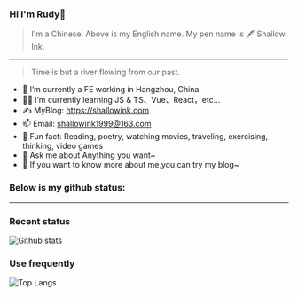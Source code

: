 
### Hi I'm Rudy👋
> I'm a Chinese. Above is my English name.
> My pen name is  🖋  Shallow Ink.

---

> Time is but a river flowing from our past.

- 🤖 I’m currently a FE working in Hangzhou, China.
- 👨‍💻 I’m currently learning JS & TS、Vue、React，etc...
- ✍️ MyBlog: https://shallowink.com
- 📫 Email: shallowink1999@163.com
- 🎣 Fun fact: Reading, poetry, watching movies, traveling, exercising, thinking, video games
- 💬 Ask me about Anything you want~
- 📔 If you want to know more about me,you can try my blog~



### Below is my github status:

---

### Recent status

![Github stats](https://github-readme-stats.vercel.app/api?username=ShallowInk-cloud&theme=onedark)



### Use frequently

![Top Langs](https://github-readme-stats.vercel.app/api/top-langs/?username=anuraghazra&layout=compact&theme=onedark)

